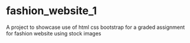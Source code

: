 # fashion_website_1
A project to showcase use of html css bootstrap for a graded assignment for fashion website using stock images
